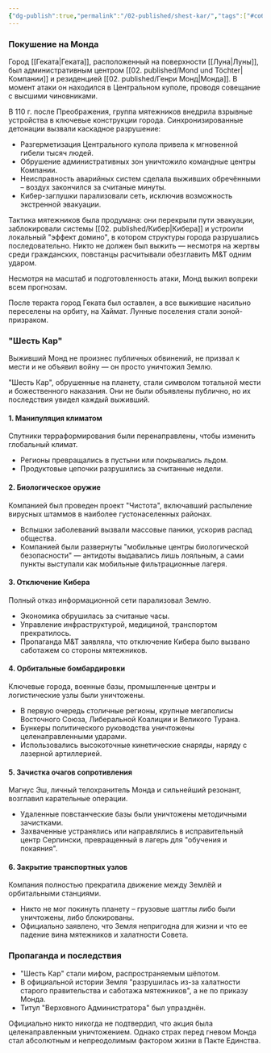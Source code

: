 ```yaml
---
{"dg-publish":true,"permalink":"/02-published/shest-kar/","tags":["#событие"]}
---
```


### Покушение на Монда

Город [[Геката\|Геката]], расположенный на поверхности [[Луна\|Луны]], был административным центром [[02. published/Mond und Töchter\|Компании]] и резиденцией [[02. published/Генри Монд\|Монда]]. В момент атаки он находился в Центральном куполе, проводя совещание с высшими чиновниками.

В 110 г. после Преображения, группа мятежников внедрила взрывные устройства в ключевые конструкции города. Синхронизированные детонации вызвали каскадное разрушение:

- Разгерметизация Центрального купола привела к мгновенной гибели тысяч людей.
- Обрушение административных зон уничтожило командные центры Компании.
- Неисправность аварийных систем сделала выживших обречёнными – воздух закончился за считаные минуты.
- Кибер-заглушки парализовали сеть, исключив возможность экстренной эвакуации.

Тактика мятежников была продумана: они перекрыли пути эвакуации, заблокировали системы [[02. published/Кибер\|Кибера]] и устроили локальный "эффект домино", в котором структуры города разрушались последовательно. Никто не должен был выжить — несмотря на жертвы среди гражданских, повстанцы расчитывали обезглавить M&T одним ударом.

Несмотря на масштаб и подготовленность атаки, Монд выжил вопреки всем прогнозам.

После теракта город Геката был оставлен, а все выжившие насильно переселены на орбиту, на Хаймат. Лунные поселения стали зоной-призраком.

### "Шесть Кар"

Выживший Монд не произнес публичных обвинений, не призвал к мести и не объявил войну — он просто уничтожил Землю.

"Шесть Кар", обрушенные на планету, стали символом тотальной мести и божественного наказания. Они не были объявлены публично, но их последствия увидел каждый выживший.

#### 1. Манипуляция климатом

Спутники терраформирования были перенаправлены, чтобы изменить глобальный климат.

- Регионы превращались в пустыни или покрывались льдом.
- Продуктовые цепочки разрушились за считанные недели.
#### 2. Биологическое оружие

Компанией был проведен проект "Чистота", включавший распыление вирусных штаммов в наиболее густонаселенных районах.
- Вспышки заболеваний вызвали массовые паники, ускорив распад общества.
- Компанией были развернуты "мобильные центры биологической безопасности" — антидоты выдавались лишь лояльным, а сами пункты выступали как мобильные фильтрационные лагеря. 
#### 3. Отключение Кибера

Полный отказ информационной сети парализовал Землю.
- Экономика обрушилась за считаные часы.
- Управление инфраструктурой, медициной, транспортом прекратилось.
- Пропаганда M&T заявляла, что отключение Кибера было вызвано саботажем со стороны мятежников.
#### 4. Орбитальные бомбардировки

Ключевые города, военные базы, промышленные центры и логистические узлы были уничтожены.
- В первую очередь столичные регионы, крупные мегаполисы Восточного Союза, Либеральной Коалиции и Великого Турана.
- Бункеры политического руководства уничтожены целенаправленными ударами.
- Использовались высокоточные кинетические снаряды, наряду с лазерной артиллерией.
#### 5. Зачистка очагов сопротивления

Магнус Эш, личный телохранитель Монда и сильнейший резонант, возглавил карательные операции.

- Удаленные повстанческие базы были уничтожены методичными зачистками.
- Захваченные устранялись или направлялись в исправительный центр Серпински, превращенный в лагерь для "обучения и покаяния".
#### 6. Закрытие транспортных узлов

Компания полностью прекратила движение между Землёй и орбитальными станциями.

- Никто не мог покинуть планету – грузовые шаттлы либо были уничтожены, либо блокированы.
- Официально заявлено, что Земля непригодна для жизни и что ее падение вина мятежников и халатности Совета.

### Пропаганда и последствия

- "Шесть Кар" стали мифом, распространяемым шёпотом.
- В официальной истории Земля "разрушилась из-за халатности старого правительства и саботажа мятежников", а не по приказу Монда.
- Титул "Верховного Администратора" был упразднён.

Официально никто никогда не подтвердил, что акция была целенаправленным уничтожением. Однако страх перед гневом Монда стал абсолютным и непреодолимым фактором жизни в Пакте Единства.